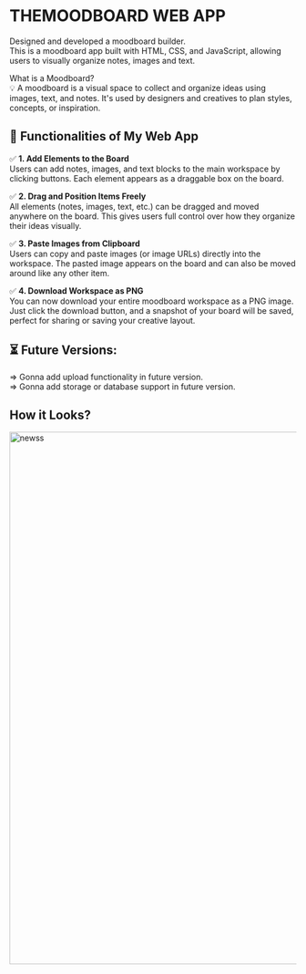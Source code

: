 <h1><b>THEMOODBOARD WEB APP</b></h1>

Designed and developed a moodboard builder.<br>
This is a moodboard app built with HTML, CSS, and JavaScript, allowing users to visually organize notes, images and text. 

What is a Moodboard?<br>
💡 A moodboard is a visual space to collect and organize ideas using images, text, and notes.
It's used by designers and creatives to plan styles, concepts, or inspiration.<br>

🚀 Functionalities of My Web App
---

✅ **1. Add Elements to the Board**  
Users can add notes, images, and text blocks to the main workspace by clicking buttons. Each element appears as a draggable box on the board.

✅ **2. Drag and Position Items Freely**  
All elements (notes, images, text, etc.) can be dragged and moved anywhere on the board. This gives users full control over how they organize their ideas visually.

✅ **3. Paste Images from Clipboard**  
Users can copy and paste images (or image URLs) directly into the workspace. The pasted image appears on the board and can also be moved around like any other item.

✅ **4. Download Workspace as PNG**  
You can now download your entire moodboard workspace as a PNG image. Just click the download button, and a snapshot of your board will be saved, perfect for sharing or saving your creative layout.

**⏳ Future Versions:**
---
=> Gonna add upload functionality in future version.<br>
=> Gonna add storage or database support in future version.<br>

How it Looks?
---
<img width="1920" height="934" alt="newss" src="https://github.com/user-attachments/assets/5645765c-4eb8-40d0-957c-53d119800a28" />
